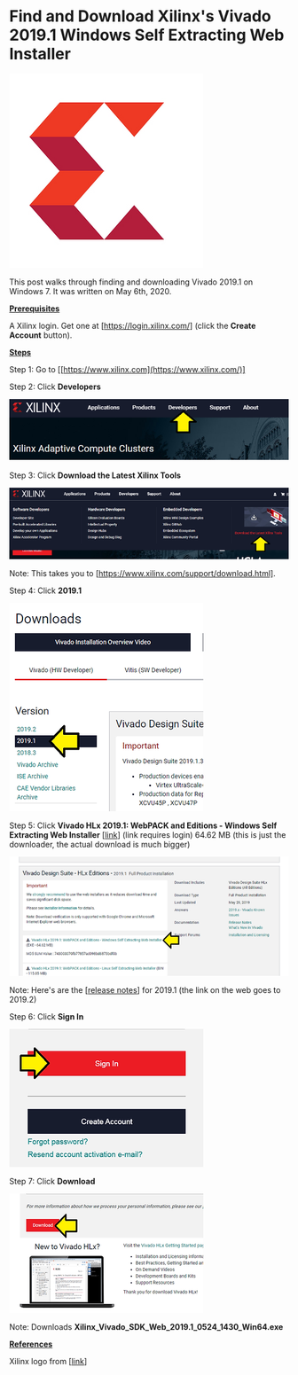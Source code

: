 # Find and Download Xilinx's Vivado 2019.1 Windows Self Extracting Web Installer

![xilinx_logo_1](xilinx_logo_1.png)

This post walks through finding and downloading Vivado 2019.1 on Windows 7. It was written on May 6th, 2020.

**<u><span>Prerequisites</span></u>**

A Xilinx login. Get one at [https://login.xilinx.com/] (click the **Create Account** button).

**<u><span>Steps</span></u>**

Step 1: Go to [[https://www.xilinx.com](https://www.xilinx.com/)]

Step 2: Click **Developers**

![click_developers_2](click_developers_2.png)

Step 3: Click **Download the Latest Xilinx Tools**

![download_latest_xilinx_tools_3](download_latest_xilinx_tools_3.png)

Note: This takes you to [https://www.xilinx.com/support/download.html].

Step 4: Click **2019.1**

![2019.1_4](2019.1_4.png)

Step 5: Click **Vivado HLx 2019.1: WebPACK and Editions - Windows Self Extracting Web Installer** \[[<u><span>link</span></u>](https://www.xilinx.com/member/forms/download/xef-vivado.html?filename=Xilinx_Vivado_SDK_Web_2019.1_0524_1430_Win64.exe)\] (link requires login) 64.62 MB (this is just the downloader, the actual download is much bigger)

![download_windows_version_5](download_windows_version_5.png)

Note: Here's are the \[[<u><span>release notes</span></u>](https://www.xilinx.com/support/documentation/sw_manuals/xilinx2019_1/ug973-vivado-release-notes-install-license.pdf)\] for 2019.1 (the link on the web goes to 2019.2)

Step 6: Click **Sign In**

![sign_in_6](sign_in_6.png)

Step 7: Click **Download**

![download_7](download_7.png)

Note: Downloads **Xilinx\_Vivado\_SDK\_Web\_2019.1\_0524\_1430\_Win64.exe**

**<u><span>References</span></u>**

Xilinx logo from \[[<u><span>link</span></u>](https://twitter.com/xilinxinc)\]